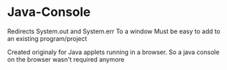 # Java-Console
Redirects System.out and System.err To a window
Must be easy to add to an existing program/project

Created originaly for Java applets running in a browser.
So a java console on the browser wasn't required anymore

